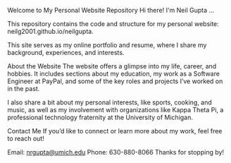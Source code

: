 Welcome to My Personal Website Repository
Hi there! I'm Neil Gupta ... 

This repository contains the code and structure for my personal website: neilg2001.github.io/neilgupta. 

This site serves as my online portfolio and resume, where I share my background, experiences, and interests.

About the Website
The website offers a glimpse into my life, career, and hobbies. It includes sections about my education, my work as a Software Engineer at PayPal, and some of the key roles and projects I’ve worked on in the past.

I also share a bit about my personal interests, like sports, cooking, and music, as well as my involvement with organizations like Kappa Theta Pi, a professional technology fraternity at the University of Michigan.

Contact Me
If you’d like to connect or learn more about my work, feel free to reach out!

Email: nrgupta@umich.edu
Phone: 630-880-8066
Thanks for stopping by!
